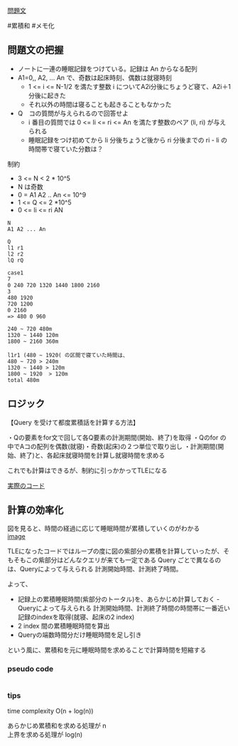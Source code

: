 [問題文](https://atcoder.jp/contests/abc305/tasks/abc305_d)

#累積和
#メモ化

## 問題文の把握

- ノートに一連の睡眠記録をつけている。記録は An からなる配列 
- A1=0,, A2, ... An で、奇数は起床時刻、偶数は就寝時刻
  - 1 <= i <= N-1/2 を満たす整数 i についてA2i分後にちょうど寝て、A2i＋1分後に起きた
  - それ以外の時間は寝ることも起きることもなかった
- Q　コの質問が与えられるので回答せよ
  - i 番目の質問では 0 <= li <= ri <= An を満たす整数のペア (li, ri) が与えられる
  - 睡眠記録をつけ初めてから li 分後ちょうど後から ri 分後までの ri - li の時間帯で寝ていた分数は？
  
制約
- 3 <= N < 2 * 10^5
- N は奇数
- 0 = A1 A2 .. An <= 10^9
- 1 <= Q <= 2 *10^5
- 0 <= li <= ri AN


```
N
A1 A2 ... An

Q
l1 r1
l2 r2
lQ rQ

case1
7
0 240 720 1320 1440 1800 2160
3
480 1920
720 1200
0 2160
=> 480 0 960

240 ~ 720 480m
1320 ~ 1440 120m
1800 ~ 2160 360m

l1r1 (480 ~ 1920( の区間で寝ていた時間は、
480 ~ 720 > 240m
1320 ~ 1440 > 120m
1800 ~ 1920  > 120m
total 480m
```

## ロジック

【Query を受けて都度累積話を計算する方法】

・Qの要素をfor文で回して各Q要素の計測期間(開始、終了)を取得
・Qのfor の中でAコの配列を偶数(就寝)・奇数(起床)の２つ単位で取り出し
・計測期間(開始、終了)と、各起床就寝時間を計算し就寝時間を求める

これでも計算はできるが、制約に引っかかってTLEになる

[実際のコード](https://atcoder.jp/contests/abc305/submissions/42152218)

## 計算の効率化

図を見ると、時間の経過に応じて睡眠時間が累積していくのがわかる  
[image](./305.png)

TLEになったコードではループの度に図の紫部分の累積を計算していったが、そもそもこの紫部分はどんなクエリが来ても一定である
Query ごとで異なるのは、Queryによって与えられる 計測開始時間、計測終了時間。

よって、
- 記録上の累積睡眠時間(紫部分のトータル)を、あらかじめ計算しておく
-Queryによって与えられる 計測開始時間、計測終了時間の時間帯に一番近い記録のindexを取得(就寝、起床の2 index)
- 2 index 間の累積睡眠時間を算出
- Queryの端数時間分だけ睡眠時間を足し引き

という風に、累積和を元に睡眠時間を求めることで計算時間を短縮する

### pseudo code

```
```

### tips

time complexity O(n + log(n))

あらかじめ累積和を求める処理が n  
上界を求める処理が log(n)
